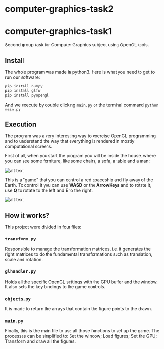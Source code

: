 # computer-graphics-task2
# computer-graphics-task1
Second group task for Computer Graphics subject using OpenGL tools.

## Install

The whole program was made in python3. Here is what you need to get to run our software:

```py
pip install numpy
pip install glfw
pip install pyopengl
```

And we execute by double clicking ``main.py`` or the terminal command ``python main.py`` 

## Execution

The program was a very interesting way to exercise OpenGL programming and to understand the way that everything is rendered in mostly computational screens.

First of all, when you start the program you will be inside the house, where you can see some forniture, like some chairs, a sofa, a table and a man:

![alt text](https://i.imgur.com/kxQCtyW.png)

This is a "game" that you can control a red spaceship and fly away of the Earth. 
To control it you can use **WASD** or the **ArrowKeys** and to rotate it, use **Q** to rotate to the left and **E** to the right.

![alt text](https://i.imgur.com/8PdQ7vL.gif)

## How it works?

This project were divided in four files:

### ``transform.py``

Responsible to manage the transformation matrices, i.e, it generates the right matrices to do the fundamental transformations such as translation, scale and rotation.

### ``glhandler.py``

Holds all the specific OpenGL settings with the GPU buffer and the window. It also sets the key bindings to the game controls.

### ``objects.py``

It is made to return the arrays that contain the figure points to the drawn.

### ``main.py``

Finally, this is the main file to use all those functions to set up the game. The processes can be simplified to: Set the window; Load figures; Set the GPU; Transform and draw all the figures.
